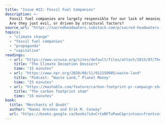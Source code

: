 ```yaml
---
title: "Issue #22: Fossil Fuel Companies"
description: >-
  Fossil fuel companies are largely responsible for our lack of meaningful climate action over the last few decades.
  Are they just evil, or driven by structural factors?
source_url: "https://sacredheadwaters.substack.com/p/sacred-headwaters-22-fossil-fuel"
topics:
  - "climate change"
  - "fossil fuel companies"
  - "propaganda"
  - "capitalism"
readings:
  - url: "https://www.ucsusa.org/sites/default/files/attach/2015/07/The-Climate-Deception-Dossiers.pdf"
    title: "The Climate Deception Dossiers"
    time: "15 minutes"
  - url: "https://www.npr.org/2020/09/11/912150085/waste-land"
    title: "Podcast: “Waste Land,” Planet Money"
    time: "25 minutes"
  - url: "https://mashable.com/feature/carbon-footprint-pr-campaign-sham/"
    title: "The carbon footprint sham"
    time: "15 minutes"
book:
  title: "Merchants of Doubt"
  author: "Naomi Oreskes and Erik M. Conway"
  url: "https://books.google.ca/books?id=CrtoNFTuPwwC&printsec=frontcover&dq=merchants+of+doubt&hl=en&sa=X&ved=2ahUKEwjXmMq0-YrsAhURIDQIHamMC8kQ6AEwAHoECAUQAg#v=onepage&q=merchants%20of%20doubt&f=false"
---
```

